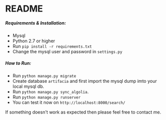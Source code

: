 # README

##### Requirements & Installation:

 * Mysql
 * Python 2.7 or higher
 * Run `pip install -r requirements.txt`
 * Change the mysql user and password in `settings.py`

##### How to Run:
 * Run `python manage.py migrate`
 * Create database `artifacia` and first import the mysql dump imto your local mysql db. 
 * Run `python manage.py sync_algolia`.
 * Run `python manage.py runserver`
 * You can test it now on `http://localhost:8000/search/`

If something doesn't work as expected then please feel free to contact me.